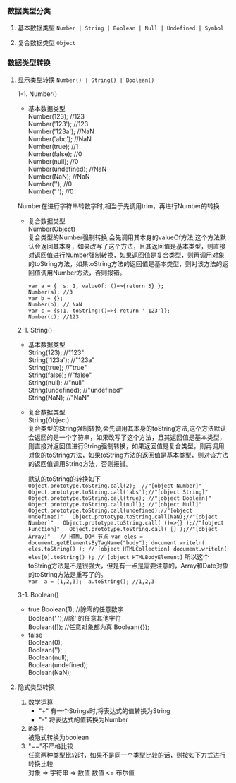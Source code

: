 ### 数据类型分类
  1. 基本数据类型
    ` Number | String | Boolean | Null | Undefined | Symbol `

  2. 复合数据类型
    `Object`
  
### 数据类型转换
  1. 显示类型转换
    `Number() | String() | Boolean()`

     1-1. Number()
        * 基本数据类型  
        Number(123);  //123  
        Number('123'); //123  
        Number('123a'); //NaN  
        Number('abc'); //NaN  
        Number(true); //1  
        Number(false); //0  
        Number(null); //0  
        Number(undefined); //NaN  
        Number(NaN); //NaN  
        Number(''); //0  
        Number('  '); //0

        Number在进行字符串转数字时,相当于先调用trim，再进行Number的转换


        * 复合数据类型  
        Number(Object)  
        复合类型的Number强制转换,会先调用其本身的valueOf方法,这个方法默认会返回其本身，如果改写了这个方法，且其返回值是基本类型，则直接对返回值进行Number强制转换，如果返回值是复合类型，则再调用对象的toString方法，如果toString方法的返回值是基本类型，则对该方法的返回值调用Number方法，否则报错。
        
          ```
          var a = {  s: 1, valueOf: ()=>{return 3} };
          Number(a); //3 
          var b = {};
          Number(b); // NaN
          var c = {s:1, toString:()=>{ return ' 123'}};
          Number(c); //123
          ```

     2-1. String()
        * 基本数据类型  
          String(123); //"123"  
          String('123a'); //"123a"  
          String(true); //"true"  
          String(false); //"false"  
          String(null);  //"null"  
          String(undefined); //"undefined"  
          String(NaN); //"NaN"  

        * 复合数据类型  
          String(Object)  
           复合类型的String强制转换,会先调用其本身的toString方法,这个方法默认会返回的是一个字符串，如果改写了这个方法，且其返回值是基本类型，则直接对返回值进行String强制转换，如果返回值是复合类型，则再调用对象的toString方法，如果toString方法的返回值是基本类型，则对该方法的返回值调用String方法，否则报错。

          默认的toString的转换如下  
    ``
          Object.prototype.toString.call(2);  //"[object Number]"  
          Object.prototype.toString.call('abs');//"[object String]"
          Object.prototype.toString.call(true); //"[object Boolean]"  
          Object.prototype.toString.call(null); //"[object Null]"  
          Object.prototype.toString.call(undefined);//"[object Undefined]"  
          Object.prototype.toString.call(NaN);//"[object Number]"  
          Object.prototype.toString.call( ()=>{} );//"[object Function]"  
          Object.prototype.toString.call( [] );//"[object Array]"  
          // HTML DOM 节点
          var eles = document.getElementsByTagName("body");
          document.writeln( eles.toString() ); // [object HTMLCollection]
          document.writeln( eles[0].toString() ); // [object HTMLBodyElement]
	  	``
		所以这个toString方法是不是很强大，但是有一点是需要注意的，Array和Date对象的toString方法是重写了的。  
		``var  a = [1,2,3];  a.toString(); //1,2,3``


     3-1. Boolean()
        * true
          Boolean(1); //除零的任意数字  
          Boolean(' ');//除''的任意其他字符  
          Boolean([]); //任意对象都为真
          Boolean({});
        * false  
          Boolean(0);  
          Boolean('');  
          Boolean(null);  
          Boolean(undefined);  
          Boolean(NaN);  
          
  2. 隐式类型转换  
      1. 数学运算  
			* "+" 有一个Strings时,将表达式的值转换为String  
			* "-" 将表达式的值转换为Number  
      1. if条件  
		  被隐式转换为boolean
      1. "=="不严格比较  
		  任意两种类型比较时，如果不是同一个类型比较的话，则按如下方式进行转换比较  
		  对象 => 字符串 => 数值   数值 <= 布尔值
